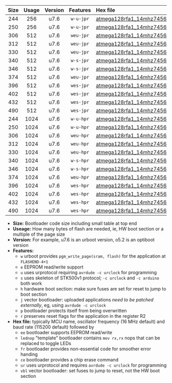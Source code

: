 |Size|Usage|Version|Features|Hex file|
|:-:|:-:|:-:|:-:|:--|
|244|256|u7.6|`w-u-jpr`|[atmega128rfa1_14mhz7456_38400bps_ur_vbl.hex](https://raw.githubusercontent.com/stefanrueger/urboot/main//atmega128rfa1_14mhz7456_38400bps_ur_vbl.hex)|
|250|256|u7.6|`w-u-jpr`|[atmega128rfa1_14mhz7456_38400bps_lednop_ur_vbl.hex](https://raw.githubusercontent.com/stefanrueger/urboot/main//atmega128rfa1_14mhz7456_38400bps_lednop_ur_vbl.hex)|
|306|512|u7.6|`weu-jpr`|[atmega128rfa1_14mhz7456_38400bps_ee_ur_vbl.hex](https://raw.githubusercontent.com/stefanrueger/urboot/main//atmega128rfa1_14mhz7456_38400bps_ee_ur_vbl.hex)|
|312|512|u7.6|`weu-jpr`|[atmega128rfa1_14mhz7456_38400bps_ee_lednop_ur_vbl.hex](https://raw.githubusercontent.com/stefanrueger/urboot/main//atmega128rfa1_14mhz7456_38400bps_ee_lednop_ur_vbl.hex)|
|330|512|u7.6|`weu-jpr`|[atmega128rfa1_14mhz7456_38400bps_ee_lednop_fr_ur_vbl.hex](https://raw.githubusercontent.com/stefanrueger/urboot/main//atmega128rfa1_14mhz7456_38400bps_ee_lednop_fr_ur_vbl.hex)|
|340|512|u7.6|`w-s-jpr`|[atmega128rfa1_14mhz7456_38400bps_vbl.hex](https://raw.githubusercontent.com/stefanrueger/urboot/main//atmega128rfa1_14mhz7456_38400bps_vbl.hex)|
|346|512|u7.6|`w-s-jpr`|[atmega128rfa1_14mhz7456_38400bps_lednop_vbl.hex](https://raw.githubusercontent.com/stefanrueger/urboot/main//atmega128rfa1_14mhz7456_38400bps_lednop_vbl.hex)|
|374|512|u7.6|`weu-jpr`|[atmega128rfa1_14mhz7456_38400bps_ee_lednop_fr_ce_ur_vbl.hex](https://raw.githubusercontent.com/stefanrueger/urboot/main//atmega128rfa1_14mhz7456_38400bps_ee_lednop_fr_ce_ur_vbl.hex)|
|396|512|u7.6|`wes-jpr`|[atmega128rfa1_14mhz7456_38400bps_ee_vbl.hex](https://raw.githubusercontent.com/stefanrueger/urboot/main//atmega128rfa1_14mhz7456_38400bps_ee_vbl.hex)|
|402|512|u7.6|`wes-jpr`|[atmega128rfa1_14mhz7456_38400bps_ee_lednop_vbl.hex](https://raw.githubusercontent.com/stefanrueger/urboot/main//atmega128rfa1_14mhz7456_38400bps_ee_lednop_vbl.hex)|
|432|512|u7.6|`wes-jpr`|[atmega128rfa1_14mhz7456_38400bps_ee_lednop_fr_vbl.hex](https://raw.githubusercontent.com/stefanrueger/urboot/main//atmega128rfa1_14mhz7456_38400bps_ee_lednop_fr_vbl.hex)|
|490|512|u7.6|`wes-jpr`|[atmega128rfa1_14mhz7456_38400bps_ee_lednop_fr_ce_vbl.hex](https://raw.githubusercontent.com/stefanrueger/urboot/main//atmega128rfa1_14mhz7456_38400bps_ee_lednop_fr_ce_vbl.hex)|
|244|1024|u7.6|`w-u-hpr`|[atmega128rfa1_14mhz7456_38400bps_ur.hex](https://raw.githubusercontent.com/stefanrueger/urboot/main//atmega128rfa1_14mhz7456_38400bps_ur.hex)|
|250|1024|u7.6|`w-u-hpr`|[atmega128rfa1_14mhz7456_38400bps_lednop_ur.hex](https://raw.githubusercontent.com/stefanrueger/urboot/main//atmega128rfa1_14mhz7456_38400bps_lednop_ur.hex)|
|306|1024|u7.6|`weu-hpr`|[atmega128rfa1_14mhz7456_38400bps_ee_ur.hex](https://raw.githubusercontent.com/stefanrueger/urboot/main//atmega128rfa1_14mhz7456_38400bps_ee_ur.hex)|
|312|1024|u7.6|`weu-hpr`|[atmega128rfa1_14mhz7456_38400bps_ee_lednop_ur.hex](https://raw.githubusercontent.com/stefanrueger/urboot/main//atmega128rfa1_14mhz7456_38400bps_ee_lednop_ur.hex)|
|330|1024|u7.6|`weu-hpr`|[atmega128rfa1_14mhz7456_38400bps_ee_lednop_fr_ur.hex](https://raw.githubusercontent.com/stefanrueger/urboot/main//atmega128rfa1_14mhz7456_38400bps_ee_lednop_fr_ur.hex)|
|340|1024|u7.6|`w-s-hpr`|[atmega128rfa1_14mhz7456_38400bps.hex](https://raw.githubusercontent.com/stefanrueger/urboot/main//atmega128rfa1_14mhz7456_38400bps.hex)|
|346|1024|u7.6|`w-s-hpr`|[atmega128rfa1_14mhz7456_38400bps_lednop.hex](https://raw.githubusercontent.com/stefanrueger/urboot/main//atmega128rfa1_14mhz7456_38400bps_lednop.hex)|
|374|1024|u7.6|`weu-hpr`|[atmega128rfa1_14mhz7456_38400bps_ee_lednop_fr_ce_ur.hex](https://raw.githubusercontent.com/stefanrueger/urboot/main//atmega128rfa1_14mhz7456_38400bps_ee_lednop_fr_ce_ur.hex)|
|396|1024|u7.6|`wes-hpr`|[atmega128rfa1_14mhz7456_38400bps_ee.hex](https://raw.githubusercontent.com/stefanrueger/urboot/main//atmega128rfa1_14mhz7456_38400bps_ee.hex)|
|402|1024|u7.6|`wes-hpr`|[atmega128rfa1_14mhz7456_38400bps_ee_lednop.hex](https://raw.githubusercontent.com/stefanrueger/urboot/main//atmega128rfa1_14mhz7456_38400bps_ee_lednop.hex)|
|432|1024|u7.6|`wes-hpr`|[atmega128rfa1_14mhz7456_38400bps_ee_lednop_fr.hex](https://raw.githubusercontent.com/stefanrueger/urboot/main//atmega128rfa1_14mhz7456_38400bps_ee_lednop_fr.hex)|
|490|1024|u7.6|`wes-hpr`|[atmega128rfa1_14mhz7456_38400bps_ee_lednop_fr_ce.hex](https://raw.githubusercontent.com/stefanrueger/urboot/main//atmega128rfa1_14mhz7456_38400bps_ee_lednop_fr_ce.hex)|

- **Size:** Bootloader code size including small table at top end
- **Useage:** How many bytes of flash are needed, ie, HW boot section or a multiple of the page size
- **Version:** For example, u7.6 is an urboot version, o5.2 is an optiboot version
- **Features:**
  + `w` urboot provides `pgm_write_page(sram, flash)` for the application at `FLASHEND-4+1`
  + `e` EEPROM read/write support
  + `u` uses urprotocol requiring `avrdude -c urclock` for programming
  + `s` uses skeleton of STK500v1 protocol; `-c urclock` and `-c arduino` both work
  + `h` hardware boot section: make sure fuses are set for reset to jump to boot section
  + `j` vector bootloader: uploaded applications *need to be patched externally*, eg, using `avrdude -c urclock`
  + `p` bootloader protects itself from being overwritten
  + `r` preserves reset flags for the application in the register R2
- **Hex file:** typically MCU name, oscillator frequency (16 MHz default) and baud rate (115200 default) followed by
  + `ee` bootloader supports EEPROM read/write
  + `lednop` "template" bootloader contains `mov rx,rx` nops that can be replaced to toggle LEDs
  + `fr` bootloader provides non-essential code for smoother error handing
  + `ce` bootloader provides a chip erase command
  + `ur` uses urprotocol and requires `avrdude -c urclock` for programming
  + `vbl` vector bootloader: set fuses to jump to reset, not the HW boot section

